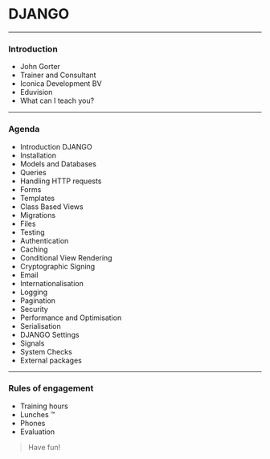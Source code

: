 # DJANGO
---

### Introduction
- John Gorter
- Trainer and Consultant
- Iconica Development BV
- Eduvision
- What can I teach you?

---
### Agenda
- Introduction DJANGO
- Installation
- Models and Databases
- Queries
- Handling HTTP requests
- Forms
- Templates
- Class Based Views
- Migrations
- Files
- Testing
- Authentication
- Caching
- Conditional View Rendering
- Cryptographic Signing
- Email
- Internationalisation
- Logging
- Pagination
- Security
- Performance and Optimisation
- Serialisation
- DJANGO Settings
- Signals
- System Checks
- External packages


---
### Rules of engagement
- Training hours
- Lunches ™
- Phones
- Evaluation
 
> Have fun!
 